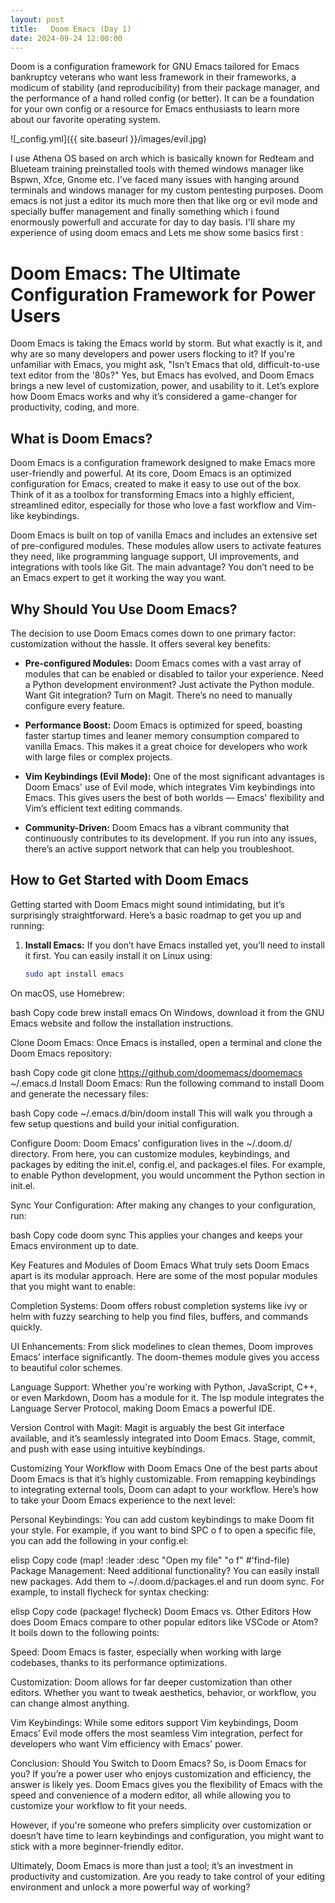 ```yaml
---
layout: post
title:   Doom Emacs (Day 1)
date: 2024-09-24 12:00:00
---
```


Doom is a configuration framework for GNU Emacs tailored for Emacs bankruptcy veterans who want less framework in their frameworks, a modicum of stability (and reproducibility) from their package manager, and the performance of a hand rolled config (or better). It can be a foundation for your own config or a resource for Emacs enthusiasts to learn more about our favorite operating system.

![_config.yml]({{ site.baseurl }}/images/evil.jpg)

I use Athena OS based on arch which is basically known for Redteam and Blueteam training preinstalled tools with themed windows manager like Bspwn, Xfce, Gnome etc. I've faced many issues with hanging around terminals and windows manager for my custom pentesting purposes. Doom emacs is not just a editor its much more then that like org or evil mode and specially buffer management  and finally something which i found enormously powerfull and accurate for day to day basis. I'll share my experience of using doom emacs and Lets me show some basics first :

# **Doom Emacs: The Ultimate Configuration Framework for Power Users**

Doom Emacs is taking the Emacs world by storm. But what exactly is it, and why are so many developers and power users flocking to it? If you're unfamiliar with Emacs, you might ask, "Isn’t Emacs that old, difficult-to-use text editor from the '80s?" Yes, but Emacs has evolved, and Doom Emacs brings a new level of customization, power, and usability to it. Let’s explore how Doom Emacs works and why it’s considered a game-changer for productivity, coding, and more.

## **What is Doom Emacs?**

Doom Emacs is a configuration framework designed to make Emacs more user-friendly and powerful. At its core, Doom Emacs is an optimized configuration for Emacs, created to make it easy to use out of the box. Think of it as a toolbox for transforming Emacs into a highly efficient, streamlined editor, especially for those who love a fast workflow and Vim-like keybindings.

Doom Emacs is built on top of vanilla Emacs and includes an extensive set of pre-configured modules. These modules allow users to activate features they need, like programming language support, UI improvements, and integrations with tools like Git. The main advantage? You don’t need to be an Emacs expert to get it working the way you want.

## **Why Should You Use Doom Emacs?**

The decision to use Doom Emacs comes down to one primary factor: customization without the hassle. It offers several key benefits:

- **Pre-configured Modules:** Doom Emacs comes with a vast array of modules that can be enabled or disabled to tailor your experience. Need a Python development environment? Just activate the Python module. Want Git integration? Turn on Magit. There’s no need to manually configure every feature.
  
- **Performance Boost:** Doom Emacs is optimized for speed, boasting faster startup times and leaner memory consumption compared to vanilla Emacs. This makes it a great choice for developers who work with large files or complex projects.

- **Vim Keybindings (Evil Mode):** One of the most significant advantages is Doom Emacs' use of Evil mode, which integrates Vim keybindings into Emacs. This gives users the best of both worlds — Emacs' flexibility and Vim’s efficient text editing commands.

- **Community-Driven:** Doom Emacs has a vibrant community that continuously contributes to its development. If you run into any issues, there’s an active support network that can help you troubleshoot.

## **How to Get Started with Doom Emacs**

Getting started with Doom Emacs might sound intimidating, but it’s surprisingly straightforward. Here’s a basic roadmap to get you up and running:

1. **Install Emacs:** If you don’t have Emacs installed yet, you’ll need to install it first. You can easily install it on Linux using:
   ```bash
   sudo apt install emacs
On macOS, use Homebrew:

bash
Copy code
brew install emacs
On Windows, download it from the GNU Emacs website and follow the installation instructions.

Clone Doom Emacs: Once Emacs is installed, open a terminal and clone the Doom Emacs repository:

bash
Copy code
git clone https://github.com/doomemacs/doomemacs ~/.emacs.d
Install Doom Emacs: Run the following command to install Doom and generate the necessary files:

bash
Copy code
~/.emacs.d/bin/doom install
This will walk you through a few setup questions and build your initial configuration.

Configure Doom: Doom Emacs’ configuration lives in the ~/.doom.d/ directory. From here, you can customize modules, keybindings, and packages by editing the init.el, config.el, and packages.el files. For example, to enable Python development, you would uncomment the Python section in init.el.

Sync Your Configuration: After making any changes to your configuration, run:

bash
Copy code
doom sync
This applies your changes and keeps your Emacs environment up to date.

Key Features and Modules of Doom Emacs
What truly sets Doom Emacs apart is its modular approach. Here are some of the most popular modules that you might want to enable:

Completion Systems: Doom offers robust completion systems like ivy or helm with fuzzy searching to help you find files, buffers, and commands quickly.

UI Enhancements: From slick modelines to clean themes, Doom improves Emacs’ interface significantly. The doom-themes module gives you access to beautiful color schemes.

Language Support: Whether you're working with Python, JavaScript, C++, or even Markdown, Doom has a module for it. The lsp module integrates the Language Server Protocol, making Doom Emacs a powerful IDE.

Version Control with Magit: Magit is arguably the best Git interface available, and it’s seamlessly integrated into Doom Emacs. Stage, commit, and push with ease using intuitive keybindings.

Customizing Your Workflow with Doom Emacs
One of the best parts about Doom Emacs is that it’s highly customizable. From remapping keybindings to integrating external tools, Doom can adapt to your workflow. Here’s how to take your Doom Emacs experience to the next level:

Personal Keybindings: You can add custom keybindings to make Doom fit your style. For example, if you want to bind SPC o f to open a specific file, you can add the following in your config.el:

elisp
Copy code
(map! :leader
      :desc "Open my file" "o f" #'find-file)
Package Management: Need additional functionality? You can easily install new packages. Add them to ~/.doom.d/packages.el and run doom sync. For example, to install flycheck for syntax checking:

elisp
Copy code
(package! flycheck)
Doom Emacs vs. Other Editors
How does Doom Emacs compare to other popular editors like VSCode or Atom? It boils down to the following points:

Speed: Doom Emacs is faster, especially when working with large codebases, thanks to its performance optimizations.

Customization: Doom allows for far deeper customization than other editors. Whether you want to tweak aesthetics, behavior, or workflow, you can change almost anything.

Vim Keybindings: While some editors support Vim keybindings, Doom Emacs’ Evil mode offers the most seamless Vim integration, perfect for developers who want Vim efficiency with Emacs' power.

Conclusion: Should You Switch to Doom Emacs?
So, is Doom Emacs for you? If you’re a power user who enjoys customization and efficiency, the answer is likely yes. Doom Emacs gives you the flexibility of Emacs with the speed and convenience of a modern editor, all while allowing you to customize your workflow to fit your needs.

However, if you're someone who prefers simplicity over customization or doesn’t have time to learn keybindings and configuration, you might want to stick with a more beginner-friendly editor.

Ultimately, Doom Emacs is more than just a tool; it’s an investment in productivity and customization. Are you ready to take control of your editing environment and unlock a more powerful way of working?


